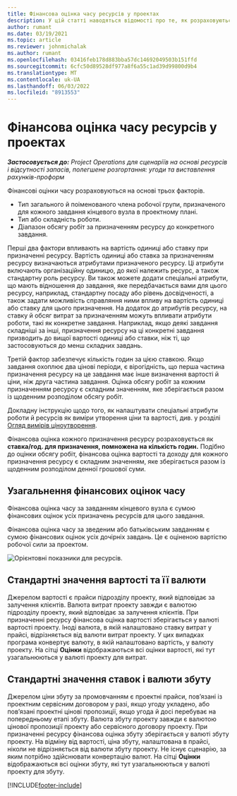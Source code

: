 ```yaml
---
title: Фінансова оцінка часу ресурсів у проектах
description: У цій статті наводяться відомості про те, як розраховуються фінансові оцінки часу.
author: rumant
ms.date: 03/19/2021
ms.topic: article
ms.reviewer: johnmichalak
ms.author: rumant
ms.openlocfilehash: 03416feb178d883bba57dc14692049503b151ffd
ms.sourcegitcommit: 6cfc50d89528df977a8f6a55c1ad39d99800d9b4
ms.translationtype: MT
ms.contentlocale: uk-UA
ms.lasthandoff: 06/03/2022
ms.locfileid: "8913553"
---
```

# <a name="financial-estimates-for-resource-time-on-projects"></a>Фінансова оцінка часу ресурсів у проектах

_**Застосовується до:** Project Operations для сценаріїв на основі ресурсів і відсутності запасів, полегшене розгортання: угоди та виставлення рахунків-проформ_

Фінансові оцінки часу розраховуються на основі трьох факторів. 

- Тип загального й поіменованого члена робочої групи, призначеного для кожного завдання кінцевого вузла в проектному плані. 
- Тип або складність роботи.
- Діапазон обсягу робіт за призначенням ресурсу до конкретного завдання. 

Перші два фактори впливають на вартість одиниці або ставку при призначенні ресурсу. Вартість одиниці або ставка за призначенням ресурсу визначаються атрибутами призначеного ресурсу. Ці атрибути включають організаційну одиницю, до якої належить ресурс, а також стандартну роль ресурсу. Ви також можете додати спеціальні атрибути, що мають відношення до завдання, яке передбачається вами для цього ресурсу, наприклад, стандартну посаду або рівень досвідченості, а також задати можливість справляння ними впливу на вартість одиниці або ставку для цього призначення.
На додаток до атрибутів ресурсу, на ставку й обсяг витрат за призначенням можуть впливати атрибути роботи, такі як конкретне завдання. Наприклад, якщо деякі завдання складніші за інші, призначення ресурсу на ці конкретні завдання призводить до вищої вартості одиниці або ставки, ніж ті, що застосовуються до менш складних завдань.   

Третій фактор забезпечує кількість годин за цією ставкою. Якщо завдання охоплює два цінові періоди, є вірогідність, що перша частина призначення ресурсу на це завдання має інше визначення вартості й ціни, ніж друга частина завдання. Оцінка обсягу робіт за кожним призначенням ресурсу є складним значенням, яке зберігається разом із щоденним розподілом обсягу робіт.

Докладну інструкцію щодо того, як налаштувати спеціальні атрибути роботи й ресурсів як виміри утворення ціни та вартості, див. у розділі [Огляд вимірів ціноутворення](../pricing-costing/pricing-dimensions-overview.md).

Фінансова оцінка кожного призначення ресурсу розраховується як **ставка/год. для призначення, помножена на кількість годин.**  Подібно до оцінки обсягу робіт, фінансова оцінка вартості та доходу для кожного призначення ресурсу є складним значенням, яке зберігається разом із щоденним розподілом денної грошової суми. 

## <a name="summarizing-financial-estimates-for-time"></a>Узагальнення фінансових оцінок часу
Фінансова оцінка часу за завданням кінцевого вузла є сумою фінансових оцінок усіх призначень ресурсів для цього завдання.

Фінансова оцінка часу за зведеним або батьківським завданням є сумою фінансових оцінок усіх дочірніх завдань. Це є оціненою вартістю робочої сили за проектом. 

![Орієнтовні показники для ресурсів.](./media/navigation12.png)

## <a name="default-cost-price-and-cost-currency"></a>Стандартні значення вартості та її валюти

Джерелом вартості є прайси підрозділу проекту, який відповідає за залучення клієнтів. Валюта витрат проекту завжди є валютою підрозділу проекту, який відповідає за залучення клієнтів. При призначенні ресурсу фінансова оцінка вартості зберігається у валюті вартості проекту. Іноді валюта, в якій налаштовано ставку витрат у прайсі, відрізняється від валюти витрат проекту. У цих випадках програма конвертує валюту, в якій налаштовано вартість, у валюту проекту. На сітці **Оцінки** відображаються всі оцінки вартості, які тут узагальнюються у валюті проекту для витрат. 

## <a name="default-bill-rate-and-sales-currency"></a>Стандартні значення ставок і валюти збуту

Джерелом ціни збуту за промовчанням є проектні прайси, пов’язані із проектним сервісним договором у разі, якщо угоду укладено, або пов’язані проектні цінові пропозиції, якщо угода й досі перебуває на попередньому етапі збуту. Валюта збуту проекту завжди є валютою цінової пропозиції проекту або сервісного договору проекту. При призначенні ресурсу фінансова оцінка збуту зберігається у валюті збуту проекту. На відміну від вартості, ціна збуту, налаштована в прайсі, ніколи не відрізняється від валюти збуту проекту. Не існує сценарію, за яким потрібно здійснювати конвертацію валют. На сітці **Оцінки** відображаються всі оцінки збуту, які тут узагальнюються у валюті проекту для збуту. 

[!INCLUDE[footer-include](../includes/footer-banner.md)]
